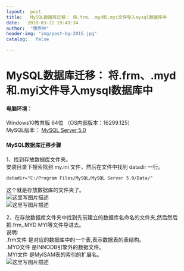 ```yaml
---
layout:  post
title:   MySQL数据库迁移： 将.frm、.myd和.myi文件导入mysql数据库中
date:   2018-03-22 19:49:34
author:  "唐传林"
header-img: "img/post-bg-2015.jpg"
catalog:   false

---
```

#  MySQL数据库迁移： 将.frm、.myd和.myi文件导入mysql数据库中

####  电脑环境：

Windows10教育版 64位 （OS内部版本：16299.125）  
MySQL版本： [ MySQL Server 5.0
](https://cdn.mysql.com/archives/mysql-5.0/mysql-5.0.96-winx64.zip)

####  MySQL数据库迁移步骤

1、找到存放数据库文件夹。  
安装目录下搜索找到 my.ini 文件，然后在文件中找到 datadir 一行。

` datadir="C:/Program Files/MySQL/MySQL Server 5.0/Data/" `

这个就是存放数据库的文件夹了。  
![这里写图片描述](https://img-blog.csdn.net/20180322180350724?watermark/2/text/aHR0cHM6Ly9ibG9nLmNzZG4ubmV0L1RhbmdfQ2h1YW5saW4=/font/5a6L5L2T/fontsize/400/fill/I0JBQkFCMA==/dissolve/70)  
![这里写图片描述](https://img-blog.csdn.net/20180322180359785?watermark/2/text/aHR0cHM6Ly9ibG9nLmNzZG4ubmV0L1RhbmdfQ2h1YW5saW4=/font/5a6L5L2T/fontsize/400/fill/I0JBQkFCMA==/dissolve/70)

2、在存放数据库文件夹中找到先前建立的数据库名命名的文件夹,然后然后把.frm,.MYD MYI等文件导进去。  
说明:  
.frm文件 是对应的数据库中的一个表,表示数据表的表结构。  
.MYD文件 是INNODB引擎外的数据文件。  
.MYI文件 是MyISAM表的索引的扩展名。  
![这里写图片描述](https://img-blog.csdn.net/20180322194826637?watermark/2/text/aHR0cHM6Ly9ibG9nLmNzZG4ubmV0L1RhbmdfQ2h1YW5saW4=/font/5a6L5L2T/fontsize/400/fill/I0JBQkFCMA==/dissolve/70)

